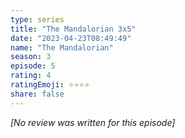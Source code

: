 ```yaml
---
type: series
title: "The Mandalorian 3x5"
date: "2023-04-23T08:49:49"
name: "The Mandalorian"
season: 3
episode: 5
rating: 4
ratingEmoji: ⭐️⭐️⭐️⭐️
share: false
---
```


*[No review was written for this episode]*

